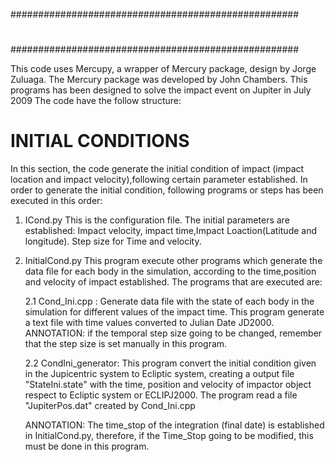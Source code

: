 ####################################################
# 
#
#
####################################################

This code uses Mercupy, a wrapper of Mercury package, design by Jorge Zuluaga. 
The Mercury package was developed by John Chambers.
This programs has been designed to solve the impact event on Jupiter in July 2009
The code have the follow structure:


INITIAL CONDITIONS
=====================
In this section, the code generate the initial condition of impact 
(impact location and impact velocity),following certain parameter 
established. In order to generate the initial condition, following 
programs or steps has been executed in this order:

1. ICond.py
   This is the configuration file. The initial parameters are 
   established: Impact velocity, impact time,Impact Loaction(Latitude 
   and longitude). Step size for Time and velocity.

2. InitialCond.py
   This program execute other programs which generate the data file 
   for each body in the simulation, according to the time,position 
   and velocity of impact established. 
   The programs that are executed are:
			
   2.1 Cond_Ini.cpp : Generate data file with the state of each body 
   in the simulation for different values of the impact time. This 
   program generate a text file with time values converted to 
   Julian Date JD2000. 
   ANNOTATION: if the temporal step size going to be changed, remember 
   that the step size is set manually in this program.

   2.2 CondIni_generator: This program convert the initial condition 
   given in the Jupicentric system to Ecliptic system, creating a 
   output file "StateIni.state" with the time, position and velocity 
   of impactor object respect to Ecliptic system or ECLIPJ2000. 
   The program read a file "JupiterPos.dat" created by Cond_Ini.cpp

   ANNOTATION: The time_stop of the integration (final date) is 
   established in InitialCond.py, therefore, if the Time_Stop 
   going to be modified, this must be done in this program.
